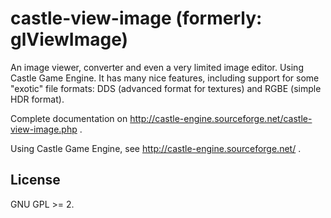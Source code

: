 # castle-view-image (formerly: glViewImage)

An image viewer, converter and even a very limited image editor. Using Castle Game Engine. It has many nice features, including support for some "exotic" file formats: DDS (advanced format for textures) and RGBE (simple HDR format).

Complete documentation on http://castle-engine.sourceforge.net/castle-view-image.php .

Using Castle Game Engine, see http://castle-engine.sourceforge.net/ .

## License

GNU GPL >= 2.
